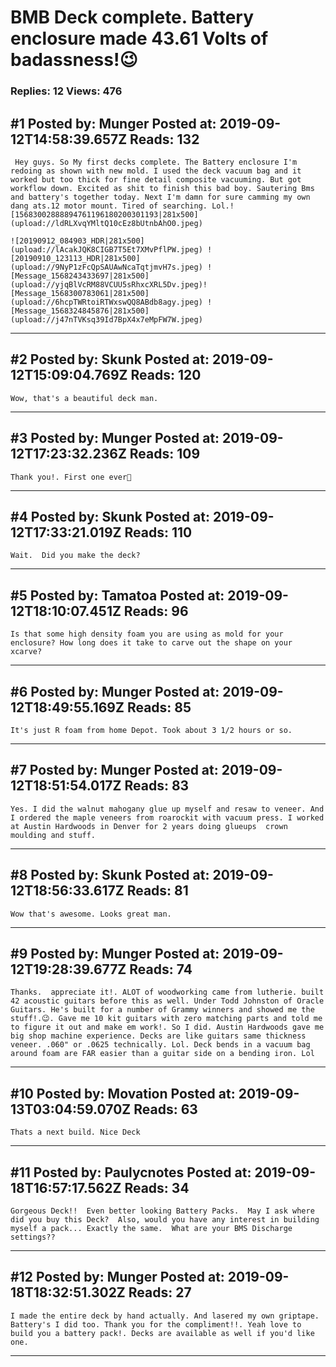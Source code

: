 # BMB Deck complete. Battery enclosure made 43.61 Volts of badassness!:wink:

### Replies: 12 Views: 476

## \#1 Posted by: Munger Posted at: 2019-09-12T14:58:39.657Z Reads: 132

```
 Hey guys. So My first decks complete. The Battery enclosure I'm redoing as shown with new mold. I used the deck vacuum bag and it worked but too thick for fine detail composite vacuuming. But got workflow down. Excited as shit to finish this bad boy. Sautering Bms and battery's together today. Next I'm damn for sure camming my own dang ats.12 motor mount. Tired of searching. Lol.![15683002888894761196180200301193|281x500](upload://ldRLXvqYMltQ10cEz8bUtnbAhO0.jpeg) 

![20190912_084903_HDR|281x500](upload://lAcakJQK8CIGB7T5Et7XMvPflPW.jpeg) ![20190910_123113_HDR|281x500](upload://9NyP1zFcQpSAUAwNcaTqtjmvH7s.jpeg) ![Message_1568243433697|281x500](upload://yjqBlVcRM88VCUU5sRhxcXRL5Dv.jpeg)![Message_1568300783061|281x500](upload://6hcpTWRtoiRTWxswQQ8ABdb8agy.jpeg) ![Message_1568324845876|281x500](upload://j47nTVKsq39Id7BpX4x7eMpFW7W.jpeg)
```

---
## \#2 Posted by: Skunk Posted at: 2019-09-12T15:09:04.769Z Reads: 120

```
Wow, that's a beautiful deck man.
```

---
## \#3 Posted by: Munger Posted at: 2019-09-12T17:23:32.236Z Reads: 109

```
Thank you!. First one ever🤗
```

---
## \#4 Posted by: Skunk Posted at: 2019-09-12T17:33:21.019Z Reads: 110

```
Wait.  Did you make the deck?
```

---
## \#5 Posted by: Tamatoa Posted at: 2019-09-12T18:10:07.451Z Reads: 96

```
Is that some high density foam you are using as mold for your enclosure? How long does it take to carve out the shape on your xcarve?
```

---
## \#6 Posted by: Munger Posted at: 2019-09-12T18:49:55.169Z Reads: 85

```
It's just R foam from home Depot. Took about 3 1/2 hours or so.
```

---
## \#7 Posted by: Munger Posted at: 2019-09-12T18:51:54.017Z Reads: 83

```
Yes. I did the walnut mahogany glue up myself and resaw to veneer. And I ordered the maple veneers from roarockit with vacuum press. I worked at Austin Hardwoods in Denver for 2 years doing glueups  crown moulding and stuff.
```

---
## \#8 Posted by: Skunk Posted at: 2019-09-12T18:56:33.617Z Reads: 81

```
Wow that's awesome. Looks great man.
```

---
## \#9 Posted by: Munger Posted at: 2019-09-12T19:28:39.677Z Reads: 74

```
Thanks.  appreciate it!. ALOT of woodworking came from lutherie. built 42 acoustic guitars before this as well. Under Todd Johnston of Oracle Guitars. He's built for a number of Grammy winners and showed me the stuff!.😉. Gave me 10 kit guitars with zero matching parts and told me to figure it out and make em work!. So I did. Austin Hardwoods gave me big shop machine experience. Decks are like guitars same thickness veneer. .060" or .0625 technically. Lol. Deck bends in a vacuum bag around foam are FAR easier than a guitar side on a bending iron. Lol
```

---
## \#10 Posted by: Movation Posted at: 2019-09-13T03:04:59.070Z Reads: 63

```
Thats a next build. Nice Deck
```

---
## \#11 Posted by: Paulycnotes Posted at: 2019-09-18T16:57:17.562Z Reads: 34

```
Gorgeous Deck!!  Even better looking Battery Packs.  May I ask where did you buy this Deck?  Also, would you have any interest in building myself a pack... Exactly the same.  What are your BMS Discharge settings??
```

---
## \#12 Posted by: Munger Posted at: 2019-09-18T18:32:51.302Z Reads: 27

```
I made the entire deck by hand actually. And lasered my own griptape. Battery's I did too. Thank you for the compliment!!. Yeah love to build you a battery pack!. Decks are available as well if you'd like one.
```

---
